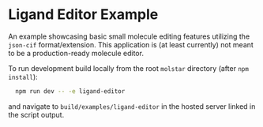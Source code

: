 # Ligand Editor Example

An example showcasing basic small molecule editing features utilizing the `json-cif` format/extension.
This application is (at least currently) not meant to be a production-ready molecule editor.

To run development build locally from the root `molstar` directory (after `npm install`):

```bash
  npm run dev -- -e ligand-editor
```

and navigate to `build/examples/ligand-editor` in the hosted server linked in the script output.